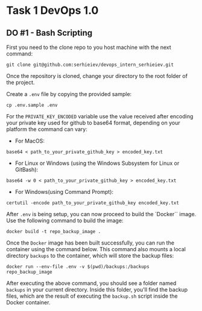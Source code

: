 # Task 1 DevOps 1.0

## DO #1 - Bash Scripting

First you need to the clone repo to you host machine with the next command:
```
git clone git@github.com:serhieiev/devops_intern_serhieiev.git
```

Once the repository is cloned, change your directory to the root folder of the project.

Create a `.env` file by copying the provided sample:
```
cp .env.sample .env
```

For the `PRIVATE_KEY_ENCODED` variable use the value received after encoding your private key used for github to base64 format, depending on your platform the command can vary:

- For MacOS:

```
base64 < path_to_your_private_github_key > encoded_key.txt
```

- For Linux or Windows (using the Windows Subsystem for Linux or GitBash):

```
base64 -w 0 < path_to_your_private_github_key > encoded_key.txt
```

- For Windows(using Command Prompt):

```
certutil -encode path_to_your_private_github_key encoded_key.txt

```


After `.env` is being setup, you can now proceed to build the `Docker`` image. Use the following command to build the image:
```
docker build -t repo_backup_image .
```

Once the `Docker` image has been built successfully, you can run the container using the command below. This command also mounts a local directory `backups` to the container, which will store the backup files:

```
docker run --env-file .env -v $(pwd)/backups:/backups repo_backup_image
```

After executing the above command, you should see a folder named `backups` in your current directory. Inside this folder, you'll find the backup files, which are the result of executing the `backup.sh` script inside the Docker container.